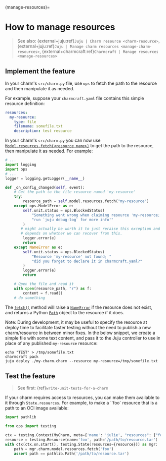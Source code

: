 (manage-resources)=
# How to manage resources

> See also: {external+juju:ref}`Juju | Charm resource <charm-resource>`, {external+juju:ref}`Juju | Manage charm resources <manage-charm-resources>`, {external+charmcraft:ref}`Charmcraft | Manage resources <manage-resources>`

## Implement the feature

<!--COMMENT: MOVE TO HOW TO UPLOAD
Because resources are defined in a charm’s `charmcraft.yaml`, they are intrinsically linked to a charm. As such, there is no need to register them separately in Charmhub. Other charms may have resources with the same name, but this is not a problem; references to resources always contain the charm name and resource name.
-->

In your charm's `src/charm.py` file, use `ops` to fetch the path to the resource and then manipulate it as needed.

For example, suppose your `charmcraft.yaml` file contains this simple resource definition:

```yaml
resources:
  my-resource:
    type: file
    filename: somefile.txt
    description: test resource
```

In your charm's `src/charm.py` you can now use [`Model.resources.fetch(<resource_name>)`](ops.Resources.fetch) to get the path to the resource, then manipulate it as needed. For example:

```python
# ...
import logging
import ops
# ...
logger = logging.getLogger(__name__)

def _on_config_changed(self, event):
    # Get the path to the file resource named 'my-resource'
    try:
        resource_path = self.model.resources.fetch("my-resource")
    except ops.ModelError as e:
        self.unit.status = ops.BlockedStatus(
            "Something went wrong when claiming resource 'my-resource; "
            "run `juju debug-log` for more info'"
        )
       # might actually be worth it to just reraise this exception and let the charm error out;
       # depends on whether we can recover from this.
        logger.error(e)
        return
    except NameError as e:
        self.unit.status = ops.BlockedStatus(
            "Resource 'my-resource' not found; "
            "did you forget to declare it in charmcraft.yaml?"
        )
        logger.error(e)
        return

    # Open the file and read it
    with open(resource_path, "r") as f:
        content = f.read()
    # do something
```

The [`fetch()`](ops.Resources.fetch) method will raise a [`NameError`](https://docs.python.org/3/library/exceptions.html#NameError) if the resource does not exist, and returns a Python [`Path`](https://docs.python.org/3/library/pathlib.html#pathlib.Path) object to the resource if it does.

Note: During development, it may be useful to specify the resource at deploy time to facilitate faster testing without the need to publish a new charm/resource in between minor fixes. In the below snippet, we create a simple file with some text content, and pass it to the Juju controller to use in place of any published `my-resource` resource:

```text
echo "TEST" > /tmp/somefile.txt
charmcraft pack
juju deploy ./my-charm.charm --resource my-resource=/tmp/somefile.txt
```

## Test the feature

> See first: {ref}`write-unit-tests-for-a-charm`

If your charm requires access to resources, you can make them available to it
through ``State.resources``. For example, to make a ``foo` resource that is a
path to an OCI image available:

```python
import pathlib

from ops import testing

ctx = testing.Context(MyCharm, meta={'name': 'julie', "resources": {"foo": {"type": "oci-image"}}})
resource = testing.Resource(name='foo', path='/path/to/resource.tar')
with ctx(ctx.on.start(), testing.State(resources={resource})) as mgr:
    path = mgr.charm.model.resources.fetch('foo')
    assert path == pathlib.Path('/path/to/resource.tar')
```

